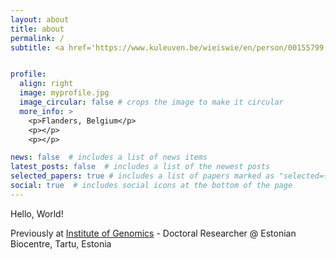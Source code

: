 ```yaml
---
layout: about
title: about
permalink: /
subtitle: <a href='https://www.kuleuven.be/wieiswie/en/person/00155799'>PostDoc Researcher @ KU Leuven, Belgium</a> 


profile:
  align: right
  image: myprofile.jpg
  image_circular: false # crops the image to make it circular
  more_info: >
    <p>Flanders, Belgium</p>
    <p></p>
    <p></p>

news: false  # includes a list of news items
latest_posts: false  # includes a list of the newest posts
selected_papers: true # includes a list of papers marked as "selected={true}"
social: true  # includes social icons at the bottom of the page
---
```


Hello, World! 

Previously at <a href= 'https://genomics.ut.ee/en'>Institute of Genomics</a> - Doctoral Researcher @ Estonian Biocentre, Tartu, Estonia
